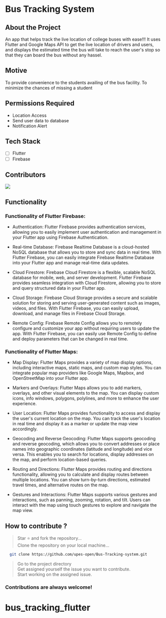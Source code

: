 # Bus Tracking System

## About the Project
An app that helps track the live location of college buses with ease!!!
It uses Flutter and Google Maps API to get the live location of drivers and users,
and displays the estimated time the bus will take to reach the user's stop 
so that they can board the bus without any hassel.

## Motive
To provide convenience to the students availing of the bus facility.
To minimize the chances of missing a student 

## Permissions Required
-  Location Access
-  Send user data to database
-  Notification Alert

## Tech Stack
- [ ] Flutter
- [ ] Firebase

## Contributors
<img src = "https://contrib.rocks/image?repo=upes-open/Bus-Tracking-system">

## Functionality
### Functionality of Flutter Firebase:

- Authentication: Flutter Firebase provides authentication services, allowing you to easily implement user authentication and management in your Flutter app using Firebase Authentication.

- Real-time Database: Firebase Realtime Database is a cloud-hosted NoSQL database that allows you to store and sync data in real time. With Flutter Firebase, you can easily integrate Firebase Realtime Database into your Flutter app and manage real-time data updates.

- Cloud Firestore: Firebase Cloud Firestore is a flexible, scalable NoSQL database for mobile, web, and server development. Flutter Firebase provides seamless integration with Cloud Firestore, allowing you to store and query structured data in your Flutter app.

- Cloud Storage: Firebase Cloud Storage provides a secure and scalable solution for storing and serving user-generated content such as images, videos, and files. With Flutter Firebase, you can easily upload, download, and manage files in Firebase Cloud Storage.

- Remote Config: Firebase Remote Config allows you to remotely configure and customize your app without requiring users to update the app. With Flutter Firebase, you can easily use Remote Config to define and deploy parameters that can be changed in real time.

### Functionality of Flutter Maps:

- Map Display: Flutter Maps provides a variety of map display options, including interactive maps, static maps, and custom map styles. You can integrate popular map providers like Google Maps, Mapbox, and OpenStreetMap into your Flutter app.

- Markers and Overlays: Flutter Maps allows you to add markers, overlays, and other visual elements to the map. You can display custom icons, info windows, polygons, polylines, and more to enhance the user experience.

- User Location: Flutter Maps provides functionality to access and display the user's current location on the map. You can track the user's location in real time and display it as a marker or update the map view accordingly.

- Geocoding and Reverse Geocoding: Flutter Maps supports geocoding and reverse geocoding, which allows you to convert addresses or place names into geographic coordinates (latitude and longitude) and vice versa. This enables you to search for locations, display addresses on the map, and perform location-based queries.

- Routing and Directions: Flutter Maps provides routing and directions functionality, allowing you to calculate and display routes between multiple locations. You can show turn-by-turn directions, estimated travel times, and alternative routes on the map.

- Gestures and Interactions: Flutter Maps supports various gestures and interactions, such as panning, zooming, rotation, and tilt. Users can interact with the map using touch gestures to explore and navigate the map view.


## How to contribute ?
> Star ⭐ and fork the repository... <br>
> Clone the repository on your local machine... <br>
```bash
  git clone https://github.com/upes-open/Bus-Tracking-system.git
```
> Go to the project directory <br>
> Get assigned yourself the issue you want to contribute.<br>
> Start working on the assigned issue.<br>

### Contributions are always welcome!
# bus_tracking_flutter
